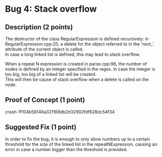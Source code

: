 # Bug 4: Stack overflow


## Description (2 points)
The destructor of the class RegularExpression is defined recursively: in RegularExpression.cpp:20, a delete for the object referred to in the 'next_' attribute of the current object is called.  
In case a long linked list is defined, this may lead to stack overflow.

When a repeat N expression is created in parse.cpp:96, the number of nodes is defined by an integer specified in the regex. In case the integer is too big, too big of a linked list will be created.  
This will then be cause of stack overflow when a delete is called on the node.

## Proof of Concept (1 point)

crash-1f104b58146a321169db2d32902fdf628dc54f34


## Suggested Fix (1 point)
In order to fix the bug, it is enough to only allow numbers up to a certain threshold for the size of the linked list in the repeatNExpression, causing an error in case a number bigger than the threshold is provided.
